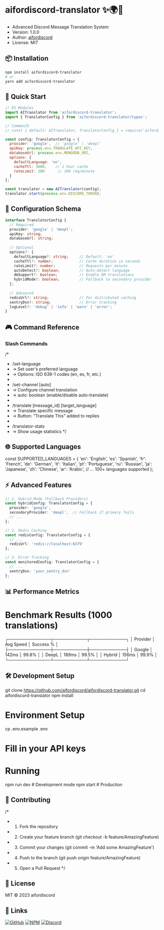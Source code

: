 # aifordiscord-translator ✨🌍🤖

* Advanced Discord Message Translation System
* Version: 1.0.0
* Author: [aifordiscord](https://github.com/aifordiscord)
* License: MIT



## 📦 Installation

```bash
npm install aifordiscord-translator
# or
yarn add aifordiscord-translator
```

## 🚀 Quick Start

```js
// ES Modules
import AITranslator from 'aifordiscord-translator';
import { TranslatorConfig } from 'aifordiscord-translator/types';

// CommonJS
// const { default: AITranslator, TranslatorConfig } = require('aifordiscord-translator');

const config: TranslatorConfig = {
  provider: 'google',  // 'google' | 'deepl'
  apiKey: process.env.TRANSLATE_API_KEY,
  databaseUrl: process.env.MONGODB_URI,
  options: {
    defaultLanguage: 'en',
    cacheTtl: 3600,    // 1 hour cache
    rateLimit: 100      // 100 req/minute
  }
};

const translator = new AITranslator(config);
translator.start(process.env.DISCORD_TOKEN);
```

## 🔧 Configuration Schema

```ts
interface TranslatorConfig {
  // Required
  provider: 'google' | 'deepl';
  apiKey: string;
  databaseUrl: string;
  
  // Optional
  options?: {
    defaultLanguage?: string;     // Default: 'en'
    cacheTtl?: number;            // Cache duration in seconds
    rateLimit?: number;           // Requests per minute
    autoDetect?: boolean;         // Auto-detect language
    dmSupport?: boolean;          // Enable DM translations
    hybridMode?: boolean;         // Fallback to secondary provider
  };
  
  // Advanced
  redisUrl?: string;              // For distributed caching
  sentryDsn?: string;             // Error tracking
  logLevel?: 'debug' | 'info' | 'warn' | 'error';
}

```
## 🎮 Command Reference

### Slash Commands


/*
* /set-language <language> 
*   → Set user's preferred language
*   → Options: ISO 639-1 codes (en, es, fr, etc.)
* 
* /set-channel <language> [auto]
*   → Configure channel translation
*   → auto: boolean (enable/disable auto-translate)
* 
* /translate [message_id] [target_language]
*   → Translate specific message
*   → Button: "Translate This" added to replies
* 
* /translator-stats
*   → Show usage statistics
*/


## 🌐 Supported Languages


const SUPPORTED_LANGUAGES = {
  'en': 'English',
  'es': 'Spanish',
  'fr': 'French',
  'de': 'German',
  'it': 'Italian',
  'pt': 'Portuguese',
  'ru': 'Russian',
  'ja': 'Japanese',
  'zh': 'Chinese',
  'ar': 'Arabic',
  // ... 100+ languages supported
};


## ⚡ Advanced Features

```ts
// 1. Hybrid Mode (Fallback Providers)
const hybridConfig: TranslatorConfig = {
  provider: 'google',
  secondaryProvider: 'deepl',  // Fallback if primary fails
  // ...
};

// 2. Redis Caching
const redisConfig: TranslatorConfig = {
  // ...
  redisUrl: 'redis://localhost:6379'
};

// 3. Error Tracking
const monitoredConfig: TranslatorConfig = {
  // ...
  sentryDsn: 'your_sentry_dsn'
};
```


## 📊 Performance Metrics


# Benchmark Results (1000 translations)
┌──────────────┬───────────┬────────────┐
│ Provider     │ Avg Speed │ Success %  │
├──────────────┼───────────┼────────────┤
│ Google       │ 142ms     │ 99.8%      │
│ DeepL        │ 189ms     │ 99.5%      │
│ Hybrid       │ 156ms     │ 99.9%      │
└──────────────┴───────────┴────────────┘

## 🛠️ Development Setup


git clone https://github.com/aifordiscord/aifordiscord-translator.git
cd aifordiscord-translator
npm install

# Environment Setup
cp .env.example .env
# Fill in your API keys

# Running
npm run dev  # Development mode
npm start    # Production


## 🤝 Contributing


/*
* 1. Fork the repository
* 2. Create your feature branch (git checkout -b feature/AmazingFeature)
* 3. Commit your changes (git commit -m 'Add some AmazingFeature')
* 4. Push to the branch (git push origin feature/AmazingFeature)
* 5. Open a Pull Request
*/


## 📜 License


MIT © 2023 aifordiscord


## 🔗 Links


[![GitHub](https://img.shields.io/github/stars/aifordiscord/aifordiscord-translator?style=social)](https://github.com/aifordiscord/aifordiscord-translator)
[![NPM](https://img.shields.io/npm/v/aifordiscord-translator)](https://www.npmjs.com/package/aifordiscord-translator)
[![Discord](https://img.shields.io/discord/your-server-id)](https://discord.gg/) 
